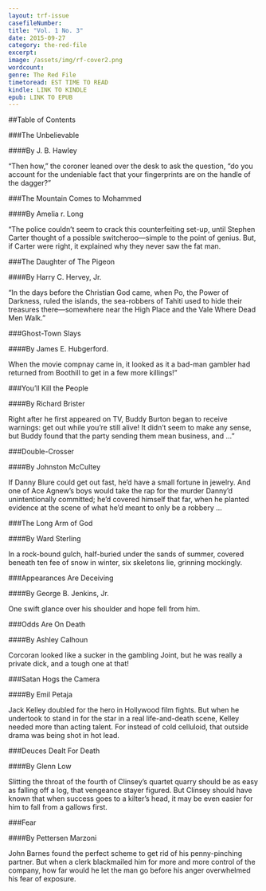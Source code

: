 ```yaml
---
layout: trf-issue
casefileNumber: 
title: "Vol. 1 No. 3"
date: 2015-09-27
category: the-red-file
excerpt: 
image: /assets/img/rf-cover2.png
wordcount: 
genre: The Red File
timetoread: EST TIME TO READ
kindle: LINK TO KINDLE
epub: LINK TO EPUB
--- 
```


##Table of Contents

###The Unbelievable

####By J. B. Hawley

“Then how,” the coroner leaned over the desk to ask the question, “do you account for the undeniable fact that your fingerprints are on the handle of the dagger?”

###The Mountain Comes to Mohammed

####By Amelia r. Long

“The police couldn’t seem to crack this counterfeiting set-up, until Stephen Carter thought of a possible switcheroo—simple to the point of genius. But, if Carter were right, it explained why they never saw the fat man.

###The Daughter of The Pigeon

####By Harry C. Hervey, Jr.

“In the days before the Christian God came, when Po, the Power of Darkness, ruled the islands, the sea-robbers of Tahiti used to hide their treasures there—somewhere near the High Place and the Vale Where Dead Men Walk.”

###Ghost-Town Slays

####By James E. Hubgerford.

When the movie compnay came in, it looked as it a bad-man gambler had returned from Boothill to get in a few more killings!”

###You’ll Kill the People

####By Richard Brister

Right after he first appeared on TV, Buddy Burton began to receive warnings: get out while you’re still alive! It didn’t seem to make any sense, but Buddy found that the party sending them mean business, and …”

###Double-Crosser

####By Johnston McCultey

If Danny Blure could get out fast, he’d have a small fortune in jewelry. And one of Ace Agnew’s boys would take the rap for the murder Danny’d unintentionally committed; he’d covered himself that far, when he planted evidence at the scene of what he’d meant to only be a robbery …

###The Long Arm of God

####By Ward Sterling

In a rock-bound gulch, half-buried under the sands of summer, covered beneath ten fee of snow in winter, six skeletons lie, grinning mockingly.

###Appearances Are Deceiving

####By George B. Jenkins, Jr.

One swift glance over his shoulder and hope fell from him.

###Odds Are On Death

####By Ashley Calhoun

Corcoran looked like a sucker in the gambling Joint, but he was really a private dick, and a tough one at that!

###Satan Hogs the Camera

####By Emil Petaja

Jack Kelley doubled for the hero in Hollywood film fights. But when he undertook to stand in for the star in a real life-and-death scene, Kelley needed more than acting talent. For instead of cold celluloid, that outside drama was being shot in hot lead.

###Deuces Dealt For Death

####By Glenn Low

Slitting the throat of the fourth of Clinsey’s quartet quarry should be as easy as falling off a log, that vengeance stayer figured. But Clinsey should have known that when success goes to a kilter’s head, it may be even easier for him to fall from a gallows first.

###Fear

####By Pettersen Marzoni

John Barnes found the perfect scheme to get rid of his penny-pinching partner. But when a clerk blackmailed him for more and more control of the company, how far would he let the man go before his anger overwhelmed his fear of exposure.